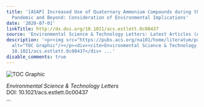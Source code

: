 ```yaml
---
title: '[ASAP] Increased Use of Quaternary Ammonium Compounds during the SARS-CoV-2
  Pandemic and Beyond: Consideration of Environmental Implications'
date: '2020-07-01'
linkTitle: http://dx.doi.org/10.1021/acs.estlett.0c00437
source: 'Environmental Science & Technology Letters: Latest Articles (ACS Publications)'
description: '<p><img src="https://pubs.acs.org/na101/home/literatum/publisher/achs/journals/content/estlcu/0/estlcu.ahead-of-print/acs.estlett.0c00437/20200701/images/medium/ez0c00437_0002.gif"
  alt="TOC Graphic"/></p><div><cite>Environmental Science & Technology Letters</cite></div><div>DOI:
  10.1021/acs.estlett.0c00437</div> ...'
disable_comments: true
---
```

<p><img src="https://pubs.acs.org/na101/home/literatum/publisher/achs/journals/content/estlcu/0/estlcu.ahead-of-print/acs.estlett.0c00437/20200701/images/medium/ez0c00437_0002.gif" alt="TOC Graphic"/></p><div><cite>Environmental Science & Technology Letters</cite></div><div>DOI: 10.1021/acs.estlett.0c00437</div> ...